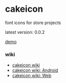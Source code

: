# cakeicon
font icons for store projects

latest version: 0.0.2

<a href="http://cakeicon.bonakbar.com">demo</a>

### wiki

<ul>
  <li><a href="https://github.com/maherAshori/cakeicon/wiki">cakeicon wiki</a></li>
  <li><a href="https://github.com/maherAshori/cakeicon/wiki/Android">cakeicon wiki: Android</a></li>
  <li><a href="https://github.com/maherAshori/cakeicon/wiki/Web">cakeicon wiki: Web</a></li>
</ul>
